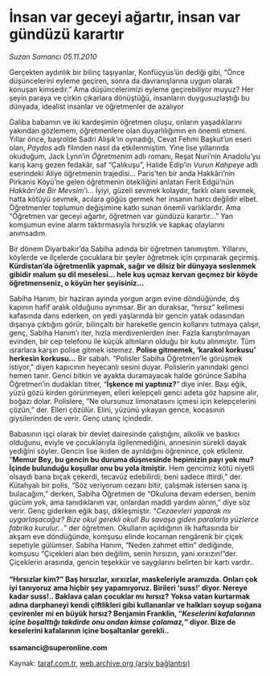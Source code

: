 # İnsan var geceyi ağartır, insan var gündüzü karartır

*Suzan Samancı 05.11.2010*

<div class="yazi"><p>Gerçekten aydınlık bir bilinç taşıyanlar, Konfüçyüs’ün dediği gibi, “Önce düşüncelerini eyleme geçiren, sonra da davranışlarına uygun olarak konuşan kimsedir.” Ama düşüncelerimizi eyleme geçirebiliyor muyuz? Her şeyin paraya ve çirkin çıkarlara dönüştüğü, insanların duygusuzlaştığı bu dünyada, idealist insanlar ve öğretmenler de azalıyor</p>
<p>Galiba babamın ve iki kardeşimin öğretmen oluşu, onların yaşadıklarını yakından gözlemem, öğretmenlere olan duyarlılığımın en önemli etmeni. Yıllar önce, başrolde Sadri Alışık’ın oynadığı, Cevat Fehmi Başkut’un eseri olan, <i>Paydos</i> adlı filmden nasıl da etkilenmiştim. Yine lise yıllarında okuduğum, Jack Lynn’in <i>Öğretmenim</i> adlı romanı, Reşat Nuri’nin Anadolu’yu karış karış gezen fedakâr, saf “Çalıkuşu”, Halide Edip’in <i>Vurun Kahpeye</i> adlı eserindeki Aliye öğretmenin trajedisi... Paris’ten bir anda Hakkâri’nin Pirkanis Köyü’ne gelen öğretmenin ötekiliğini anlatan Ferit Edgü’nün <i>Hakkâri’de Bir Mevsim</i>’i... İyiyi, güzeli sevmek kolaydır, farklı olanı sevmek, hatta kötüyü sevmek, acılara göğüs germek her insanın harcı değildir elbet. Öğretmenler toplumun değişimine katkı sunan önemli varlıklardır. Ama “Öğretmen var geceyi ağartır, öğretmen var gündüzü karartır...” Yan komşumun evine alarm taktırmasıyla hırsızlık ve kapkaç olaylarını anımsadım.</p>
<p>Bir dönem Diyarbakır’da Sabiha adında bir öğretmen tanımıştım. Yıllarını, köylerde ve ilçelerde çocuklara bir şeyler öğretmek için çırpınarak geçirmiş. <b>Kürdistan’da öğretmenlik yapmak, sağır ve dilsiz bir dünyaya seslenmek gibidir malum şu dil meselesi... hele kuş uçmaz kervan geçmez bir köyde öğretmenseniz, o köyün her şeyisiniz...<i></i></b></p>
<p>Sabiha Hanım, bir haziran ayında yorgun argın evine döndüğünde, dış kapının hafif aralık olduğunu ayrımsar. Bir an duraksar, “hırsız” kelimesi kafasında dans ederken, on yedi yaşlarında bir gencin yatak odasından dışarıya çıktığını görür, bilinçaltı bir hareketle gencin kollarını tutmaya çalışır, genç, Sabiha Hanım’ı iter, hızla merdivenlerden iner. Fazla karıştırılmayan evinden, bir cep telefonu ile küçük altınların olduğu bir kutu alınmıştır. Tüm ısrarlara karşın polise gitmek istemez. <b>Polise gitmemek, ‘karakol korkusu’ herkesin korkusu...</b> Bir sabah. “Polisler Sabiha Öğretmen’le görüşmek istiyor,” diyen kapıcının heyecanlı sesini duyar. Polislerin yanındaki genci hemen tanır. Genci bitkin ve ayakta duramayacak halde görünce Sabiha Öğretmen’in dudakları titrer, “<b>İşkence mi yaptınız?</b>”<b><i> </i></b>diye inler. Başı eğik, yüzü gözü kirden görünmeyen, elleri kelepçeli genci adeta göz hapsine alır, boğazı dolar. Polislere, “Ne olursunuz limonatasını içmesi için kelepçelerini çözün,” der. Elleri çözülür. Elini, yüzünü yıkayan gence, kocasının giysilerinden de verir. Genç utanç içindedir.</p>
<p>Babasının işçi olarak bir devlet dairesinde çalıştığını, alkolik ve baskıcı olduğunu, eviyle ve çocuklarıyla ilgilenmediğini, annesinin sürekli dayak yediğini söyler. Gencin lise ikiden de ayrıldığını öğrenince, çok etkilenir. “<b>Memur Bey, bu gencin bu duruma düşmesinde</b> <b>hepimizin payı yok mu? İçinde bulunduğu koşullar onu bu yola itmiştir.</b> Hem gencimiz kötü niyetli olsaydı bana bıçak çekerdi, tecavüz edebilirdi; beni sadece ittirdi,” der. Kütahyalı bir polis, “Söz veriyorum cezanı bitir, çalışmak istersen sana iş bulacağım,” derken, Sabiha Öğretmen de “Okuluna devam edersen, benim gücüm yok, ama tanıdıklarım var, onlardan maddi yardım alırım,” diye söz verir. Genç giderken eğik başı, dikleşmiştir. “<i>Cezaevleri yaparak mı uygarlaşacağız? Bize okul gerekli okul! Bu savaşa giden paralarla yüzlerce</i><b> </b><i>fabrika kurulur...</i>” der öğretmen. Okulların açıldığının ilk haftasında bir akşam eve döndüğünde, komşusu elinde kocaman rengârenk bir çiçek sepetiyle gülümser. Sabiha Hanım, “Neden zahmet ettin” dediğinde, komşusu “Çiçekleri alan ben değilim, senin hırsızın, yani xırxızın!”der. Çiçeklerin arasında, gencin teşekkür ve saygılarını belirten bir kartı vardır..<br/><br/><b>“Hırsızlar kim?” Baş hırsızlar, xırxızlar, maskeleriyle aramızda. Onları çok iyi tanıyoruz ama hiçbir şey yapamıyoruz. Birileri ‘suss!’ diyor. Nereye kadar suss!.. Baklava çalan çocuklar mı</b> <b>hırsız?</b> <b>Yoksa vatan kurtarmak adına darphaneyi kendi çiftlikleri gibi kullananlar ve halkları soyup soğana çevirenler mi en büyük hırsız? Benjamin Franklin, “<i>Keselerini kafalarının içine boşalttığı takdirde onu ondan kimse çalamaz,</i>” diyor. Bize de keselerini kafalarının içine boşaltanlar gerekli..<br/><br/></b><b>ssamanci@superonline.com</b></p></div>

Kaynak: [taraf.com.tr](http://www.taraf.com.tr:80/suzan-samanci/makale-insan-var-geceyi-agartir-insan-var-gunduzu.htm), [web.archive.org (arşiv bağlantısı)](http://web.archive.org/web/20101107061453/http://www.taraf.com.tr:80/suzan-samanci/makale-insan-var-geceyi-agartir-insan-var-gunduzu.htm)
